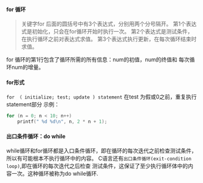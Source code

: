 #### for 循环
> 关键字for 后面的圆括号中有3个表达式，分别用两个分号隔开。
第1个表达式是初始化，只会在for循环开始时执行一次。
第2个表达式是测试条件，在执行循环之前对表达式求值。
第3个表达式执行更新，在每次循环结束时求值。

for 循环的第1行包含了循环所需的所有信息：num的初值，num的终值和
每次循环num的增量。


#### for形式
`
for （ initialize; test; update )
	statement
`
在test 为假或0之前，重复执行statement部分
示例：
```c
for (n = 0; n < 10; n++)
	printf(" %d %d\n", n, 2 * n + 1);
```


#### 出口条件循环：do while
while循环和for循环都是入口条件循环，即在循环的每次迭代之前检查测试条件，
所以有可能根本不执行循环中的内容。
C语言还有`出口条件循环(exit-condition loop)`,即在循环的每次迭代之后检查
测试条件，这保证了至少执行循环体中的内容一次。这种循环被称为do while循环.



